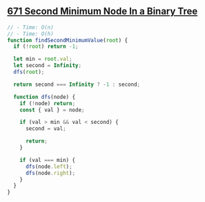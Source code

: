 ## [671 Second Minimum Node In a Binary Tree](https://leetcode.com/problems/second-minimum-node-in-a-binary-tree/description/)

<!-- notecardId: 1760734272045 -->

```js
// - Time: O(n)
// - Time: O(h)
function findSecondMinimumValue(root) {
  if (!root) return -1;

  let min = root.val;
  let second = Infinity;
  dfs(root);

  return second === Infinity ? -1 : second;

  function dfs(node) {
    if (!node) return;
    const { val } = node;

    if (val > min && val < second) {
      second = val;

      return;
    }

    if (val === min) {
      dfs(node.left);
      dfs(node.right);
    }
  }
}
```
